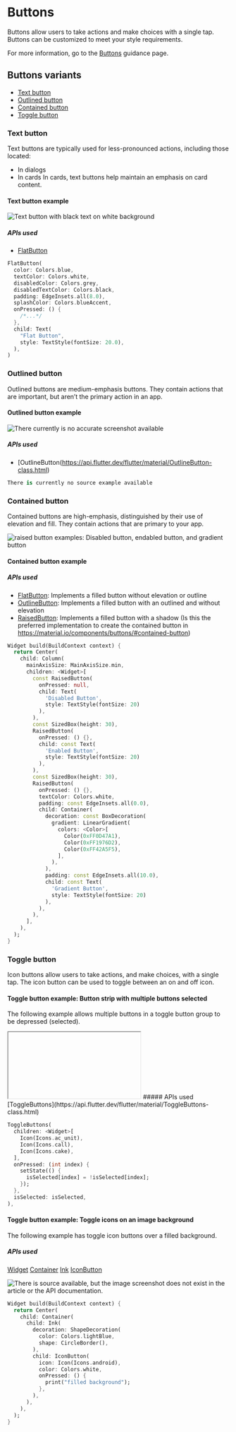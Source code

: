 <!--docs:
title: ""
layout: detail
section: components
excerpt: "Material Buttons implementation article for Flutter"
iconId:
path: /
api_doc_root:
initial_release:
-->

# Buttons

Buttons allow users to take actions and make choices with a single tap.
Buttons can be customized to meet your style requirements.

For more information, go to the [Buttons](https://material.io/components/buttons/#usage) guidance page.

## Buttons variants


* [Text button](#text-button)
* [Outlined button](#outlined-button)
* [Contained button](#contained-button)
* [Toggle button](#toggle-button)

### Text button

Text buttons are typically used for less-pronounced actions, including those located:
 * In dialogs
 * In cards
In cards, text buttons help maintain an emphasis on card content.

#### Text button example

<img src="images/flutter-flat-button.png" alt="Text button with black text on white background">

##### APIs used

* [FlatButton](https://api.flutter.dev/flutter/material/FlatButton-class.html)

```dart
FlatButton(
  color: Colors.blue,
  textColor: Colors.white,
  disabledColor: Colors.grey,
  disabledTextColor: Colors.black,
  padding: EdgeInsets.all(8.0),
  splashColor: Colors.blueAccent,
  onPressed: () {
    /*...*/
  },
  child: Text(
    "Flat Button",
    style: TextStyle(fontSize: 20.0),
  ),
)

```

### Outlined button

Outlined buttons are medium-emphasis buttons. They contain actions that are important, but aren’t the primary action in an app.


#### Outlined button example

<img src="" alt="There currently is no accurate screenshot available">

##### APIs used
* [OutlineButton(https://api.flutter.dev/flutter/material/OutlineButton-class.html)

```dart
There is currently no source example available
```
### Contained button
Contained buttons are high-emphasis, distinguished by their use of elevation and fill. They contain actions that are primary to your app.

<img src="images/flutter_raised_button.png" alt="raised button examples: Disabled button, endabled button, and gradient button">

#### Contained button example

##### APIs used
* [FlatButton](https://api.flutter.dev/flutter/material/FlatButton-class.html): Implements a filled button without elevation or outline
* [OutlineButton](https://api.flutter.dev/flutter/material/OutlineButton-class.html): Implements a filled button with an outlined and without elevation
* [RaisedButton](https://api.flutter.dev/flutter/material/RaisedButton-class.html): Implements a filled button with a shadow (Is this the preferred implementation to create the contained button in https://material.io/components/buttons/#contained-button)

```dart
Widget build(BuildContext context) {
  return Center(
    child: Column(
      mainAxisSize: MainAxisSize.min,
      children: <Widget>[
        const RaisedButton(
          onPressed: null,
          child: Text(
            'Disabled Button',
            style: TextStyle(fontSize: 20)
          ),
        ),
        const SizedBox(height: 30),
        RaisedButton(
          onPressed: () {},
          child: const Text(
            'Enabled Button',
            style: TextStyle(fontSize: 20)
          ),
        ),
        const SizedBox(height: 30),
        RaisedButton(
          onPressed: () {},
          textColor: Colors.white,
          padding: const EdgeInsets.all(0.0),
          child: Container(
            decoration: const BoxDecoration(
              gradient: LinearGradient(
                colors: <Color>[
                  Color(0xFF0D47A1),
                  Color(0xFF1976D2),
                  Color(0xFF42A5F5),
                ],
              ),
            ),
            padding: const EdgeInsets.all(10.0),
            child: const Text(
              'Gradient Button',
              style: TextStyle(fontSize: 20)
            ),
          ),
        ),
      ],
    ),
  );
}
```

### Toggle button
Icon buttons allow users to take actions, and make choices, with a single tap. The icon button can be used to toggle between an on and off icon.


#### Toggle button example: Button strip with multiple buttons selected

The following example allows multiple buttons in a toggle button group to be depressed (selected).

<iframe><img src="https://flutter.github.io/assets-for-api-docs/assets/material/toggle_buttons_simple.mp4" alt="There is no way to embed a video in GitHub flavored MarkDown unless its hosted on either YouTube or Vimeo"></iframe>
##### APIs used
[ToggleButtons](https://api.flutter.dev/flutter/material/ToggleButtons-class.html)

```dart
ToggleButtons(
  children: <Widget>[
    Icon(Icons.ac_unit),
    Icon(Icons.call),
    Icon(Icons.cake),
  ],
  onPressed: (int index) {
    setState(() {
      isSelected[index] = !isSelected[index];
    });
  },
  isSelected: isSelected,
),
```

#### Toggle button example: Toggle icons on an image background

The following example has toggle icon buttons over a filled background.


##### APIs used

[Widget](https://api.flutter.dev/flutter/widgets/Widget-class.html)
[Container](https://api.flutter.dev/flutter/widgets/Container-class.html)
[Ink](https://api.flutter.dev/flutter/material/Ink-class.html)
[IconButton](https://api.flutter.dev/flutter/material/IconButton-class.html)

<img src="" alt="There is source available, but the image screenshot does not exist in the article or the API documentation.">

```dart
Widget build(BuildContext context) {
  return Center(
    child: Container(
      child: Ink(
        decoration: ShapeDecoration(
          color: Colors.lightBlue,
          shape: CircleBorder(),
        ),
        child: IconButton(
          icon: Icon(Icons.android),
          color: Colors.white,
          onPressed: () {
            print("filled background");
          },
        ),
      ),
    ),
  );
}
```
